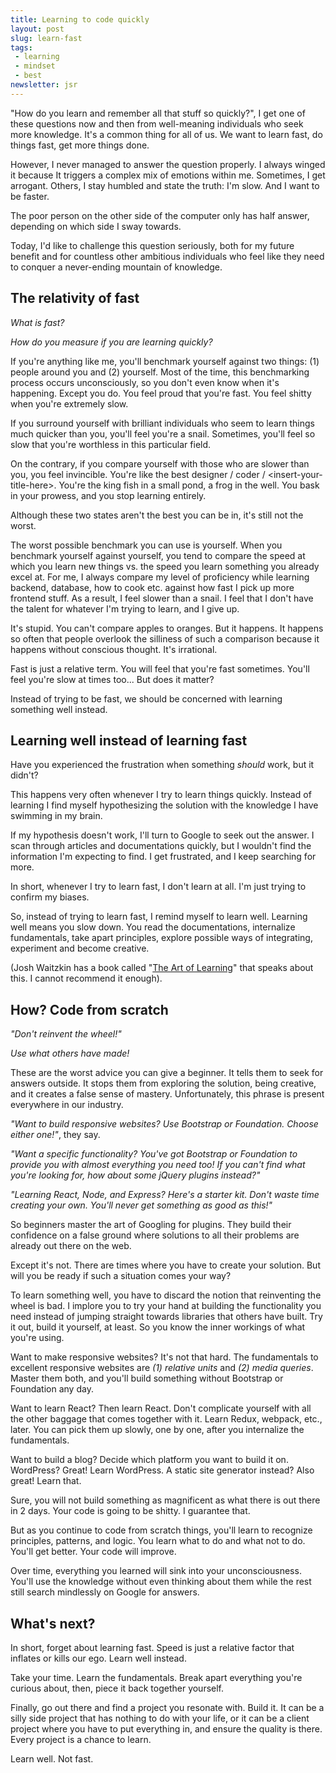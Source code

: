 ```yaml
---
title: Learning to code quickly
layout: post
slug: learn-fast
tags:
 - learning
 - mindset
 - best
newsletter: jsr
---
```


"How do you learn and remember all that stuff so quickly?", I get one of these questions now and then from well-meaning individuals who seek more knowledge. It's a common thing for all of us. We want to learn fast, do things fast, get more things done.

However, I never managed to answer the question properly. I always winged it because It triggers a complex mix of emotions within me. Sometimes, I get arrogant. Others, I stay humbled and state the truth: I'm slow. And I want to be faster.

The poor person on the other side of the computer only has half answer, depending on which side I sway towards.

Today, I'd like to challenge this question seriously, both for my future benefit and for countless other ambitious individuals who feel like they need to conquer a never-ending mountain of knowledge.

<!--more-->

## The relativity of fast

*What is fast?*

*How do you measure if you are learning quickly?*

If you're anything like me, you'll benchmark yourself against two things: (1) people around you and (2) yourself. Most of the time, this benchmarking process occurs unconsciously, so you don't even know when it's happening. Except you do. You feel proud that you're fast. You feel shitty when you're extremely slow.

If you surround yourself with brilliant individuals who seem to learn things much quicker than you, you'll feel you're a snail. Sometimes, you'll feel so slow that you're worthless in this particular field.

On the contrary, if you compare yourself with those who are slower than you, you feel invincible. You're like the best designer / coder / &lt;insert-your-title-here&gt;. You're the king fish in a small pond, a frog in the well. You bask in your prowess, and you stop learning entirely.

Although these two states aren't the best you can be in, it's still not the worst.

The worst possible benchmark you can use is yourself.
When you benchmark yourself against yourself, you tend to compare the speed at which you learn new things vs. the speed you learn something you already excel at. For me, I always compare my level of proficiency while learning backend, database, how to cook etc. against how fast I pick up more frontend stuff. As a result, I feel slower than a snail. I feel that I don't have the talent for whatever I'm trying to learn, and I give up.

It's stupid. You can't compare apples to oranges. But it happens. It happens so often that people overlook the silliness of such a comparison because it happens without conscious thought. It's irrational.

Fast is just a relative term. You will feel that you're fast sometimes. You'll feel you're slow at times too... But does it matter?

Instead of trying to be fast, we should be concerned with learning something well instead.

## Learning well instead of learning fast

Have you experienced the frustration when something *should* work, but it didn't?

This happens very often whenever I try to learn things quickly. Instead of learning I find myself hypothesizing the solution with the knowledge I have swimming in my brain.

If my hypothesis doesn't work, I'll turn to Google to seek out the answer. I scan through articles and documentations quickly, but I wouldn't find the information I'm expecting to find. I get frustrated, and I keep searching for more.

In short, whenever I try to learn fast, I don't learn at all. I'm just trying to confirm my biases.

So, instead of trying to learn fast, I remind myself to learn well. Learning well means you slow down. You read the documentations, internalize fundamentals, take apart principles, explore possible ways of integrating, experiment and become creative.

(Josh Waitzkin has a book called "[The Art of Learning](https://smile.amazon.com/Art-Learning-Journey-Pursuit-Excellence-ebook/dp/B000QCQ970/ref=sr_1_1?s=books&ie=UTF8&qid=1471394980&sr=1-1&keywords=art+of+learning)" that speaks about this. I cannot recommend it enough).

## How? Code from scratch

*"Don't reinvent the wheel!"*

*Use what others have made!*

These are the worst advice you can give a beginner. It tells them to seek for answers outside. It stops them from exploring the solution, being creative, and it creates a false sense of mastery. Unfortunately, this phrase is present everywhere in our industry.

*"Want to build responsive websites? Use Bootstrap or Foundation. Choose either one!"*, they say.

*"Want a specific functionality? You've got Bootstrap or Foundation to provide you with almost everything you need too! If you can't find what you're looking for, how about some jQuery plugins instead?"*

*"Learning React, Node, and Express? Here's a starter kit. Don't waste time creating your own. You'll never get something as good as this!"*

So beginners master the art of Googling for plugins. They build their confidence on a false ground where solutions to all their problems are already out there on the web.

Except it's not. There are times where you have to create your solution. But will you be ready if such a situation comes your way?

To learn something well, you have to discard the notion that reinventing the wheel is bad. I implore you to try your hand at building the functionality you need instead of jumping straight towards libraries that others have built. Try it out, build it yourself, at least. So you know the inner workings of what you're using.

Want to make responsive websites? It's not that hard. The fundamentals to excellent responsive websites are *(1) relative units* and *(2) media queries*. Master them both, and you'll build something without Bootstrap or Foundation any day.

Want to learn React? Then learn React. Don't complicate yourself with all the other baggage that comes together with it. Learn Redux, webpack, etc., later. You can pick them up slowly, one by one, after you internalize the fundamentals.

Want to build a blog? Decide which platform you want to build it on. WordPress? Great! Learn WordPress. A static site generator instead? Also great! Learn that.

Sure, you will not build something as magnificent as what there is out there in 2 days. Your code is going to be shitty. I guarantee that.

But as you continue to code from scratch things, you'll learn to recognize principles, patterns, and logic. You learn what to do and what not to do. You'll get better. Your code will improve.

Over time, everything you learned will sink into your unconsciousness. You'll use the knowledge without even thinking about them while the rest still search mindlessly on Google for answers.

## What's next?

In short, forget about learning fast. Speed is just a relative factor that inflates or kills our ego. Learn well instead.

Take your time. Learn the fundamentals. Break apart everything you're curious about, then, piece it back together yourself.

Finally, go out there and find a project you resonate with. Build it. It can be a silly side project that has nothing to do with your life, or it can be a client project where you have to put everything in, and ensure the quality is there. Every project is a chance to learn.

Learn well. Not fast.

